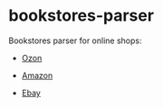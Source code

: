 # bookstores-parser

Bookstores parser for online shops:

- [Ozon](https://ozon.com)

- [Amazon](https://amazon.com)

- [Ebay](https://www.ebay.com/rpp/books)
